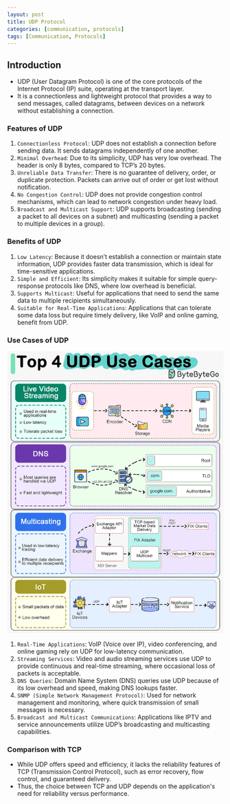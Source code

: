 ```yaml
---
layout: post
title: UDP Protocol
categories: [communication, protocols]
tags: [Communication, Protocols]
---
```


## Introduction
- UDP (User Datagram Protocol) is one of the core protocols of the Internet Protocol (IP) suite, operating at the transport layer. 
- It is a connectionless and lightweight protocol that provides a way to send messages, called datagrams, between devices on a network without establishing a connection.

### Features of UDP
1. `Connectionless Protocol`: UDP does not establish a connection before sending data. It sends datagrams independently of one another.
2. `Minimal Overhead`: Due to its simplicity, UDP has very low overhead. The header is only 8 bytes, compared to TCP’s 20 bytes.
3. `Unreliable Data Transfer`: There is no guarantee of delivery, order, or duplicate protection. Packets can arrive out of order or get lost without notification.
4. `No Congestion Control`: UDP does not provide congestion control mechanisms, which can lead to network congestion under heavy load.
5. `Broadcast and Multicast Support`: UDP supports broadcasting (sending a packet to all devices on a subnet) and multicasting (sending a packet to multiple devices in a group).

### Benefits of UDP
1. `Low Latency`: Because it doesn’t establish a connection or maintain state information, UDP provides faster data transmission, which is ideal for time-sensitive applications.
2. `Simple and Efficient`: Its simplicity makes it suitable for simple query-response protocols like DNS, where low overhead is beneficial.
3. `Supports Multicast`: Useful for applications that need to send the same data to multiple recipients simultaneously.
4. `Suitable for Real-Time Applications`: Applications that can tolerate some data loss but require timely delivery, like VoIP and online gaming, benefit from UDP.

### Use Cases of UDP

![UDP Protocol Use Cases](/assets/img/communication/udp-protocol-use-cases.webp)

1. `Real-Time Applications`: VoIP (Voice over IP), video conferencing, and online gaming rely on UDP for low-latency communication.
2. `Streaming Services`: Video and audio streaming services use UDP to provide continuous and real-time streaming, where occasional loss of packets is acceptable.
3. `DNS Queries`: Domain Name System (DNS) queries use UDP because of its low overhead and speed, making DNS lookups faster.
4. `SNMP (Simple Network Management Protocol)`: Used for network management and monitoring, where quick transmission of small messages is necessary.
5. `Broadcast and Multicast Communications`: Applications like IPTV and service announcements utilize UDP’s broadcasting and multicasting capabilities.

### Comparison with TCP
- While UDP offers speed and efficiency, it lacks the reliability features of TCP (Transmission Control Protocol), such as error recovery, flow control, and guaranteed delivery. 
- Thus, the choice between TCP and UDP depends on the application's need for reliability versus performance.

